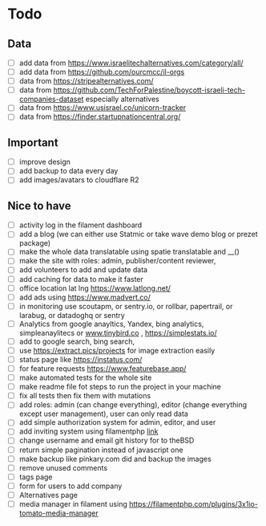 # Todo

## Data

-   [ ] add data from https://www.israelitechalternatives.com/category/all/
-   [ ] add data from https://github.com/ourcmcc/il-orgs
-   [ ] data from https://stripealternatives.com/
-   [ ] data from https://github.com/TechForPalestine/boycott-israeli-tech-companies-dataset especially alternatives
-   [ ] data from https://www.usisrael.co/unicorn-tracker
-   [ ] data from https://finder.startupnationcentral.org/

## Important

-   [ ] improve design
-   [ ] add backup to data every day
-   [ ] add images/avatars to cloudflare R2

## Nice to have

-   [ ] activity log in the filament dashboard
-   [ ] add a blog (we can either use Statmic or take wave demo blog or prezet package)
-   [ ] make the whole data translatable using spatie translatable and \_\_()
-   [ ] make the site with roles: admin, publisher/content reviewer,
-   [ ] add volunteers to add and update data
-   [ ] add caching for data to make it faster
-   [ ] office location lat lng https://www.latlong.net/
-   [ ] add ads using https://www.madvert.co/
-   [ ] in monitoring use scoutapm, or sentry.io, or rollbar, papertrail, or larabug, or datadoghq or sentry
-   [ ] Analytics from google anayltics, Yandex, bing analytics, simpleanaylitecs or www.tinybird.co , https://simplestats.io/
-   [ ] add to google search, bing search,
-   [ ] use https://extract.pics/projects for image extraction easily
-   [ ] status page like https://instatus.com/
-   [ ] for feature requests https://www.featurebase.app/
-   [ ] make automated tests for the whole site
-   [ ] make readme file fot steps to run the project in your machine
-   [ ] fix all tests then fix them with mutations
-   [ ] add roles: admin (can change everything), editor (change everything except user management), user can only read data
-   [ ] add simple authorization system for admin, editor, and user
-   [ ] add inviting system using filamentphp [link](https://filamentapps.dev/blog/filament-invite-only-registration-via-email-invitations)
-   [ ] change username and email git history for to theBSD
-   [ ] return simple pagination instead of javascript one
-   [ ] make backup like pinkary.com did and backup the images
-   [ ] remove unused comments
-   [ ] tags page
-   [ ] form for users to add company
-   [ ] Alternatives page
-   [ ] media manager in filament using https://filamentphp.com/plugins/3x1io-tomato-media-manager

